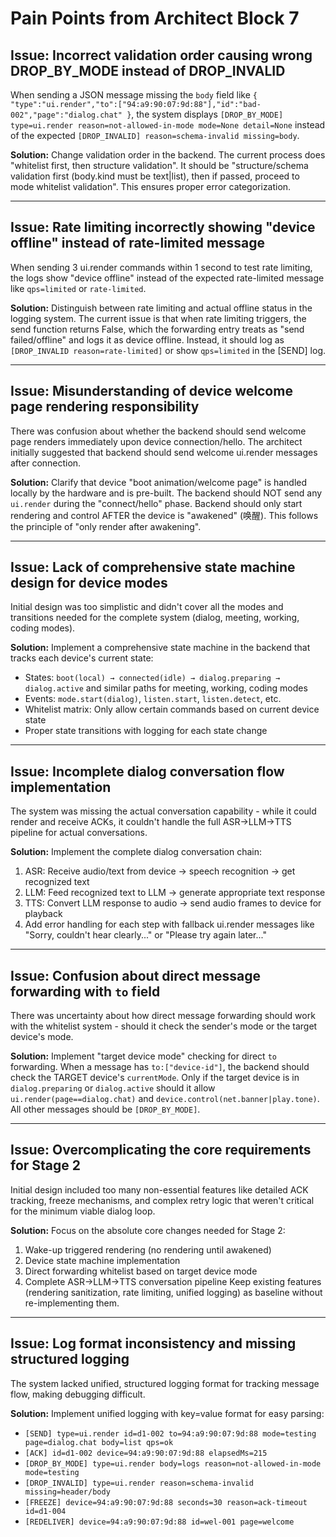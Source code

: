 # Pain Points from Architect Block 7

## Issue: Incorrect validation order causing wrong DROP_BY_MODE instead of DROP_INVALID
When sending a JSON message missing the `body` field like `{ "type":"ui.render","to":["94:a9:90:07:9d:88"],"id":"bad-002","page":"dialog.chat" }`, the system displays `[DROP_BY_MODE] type=ui.render reason=not-allowed-in-mode mode=None detail=None` instead of the expected `[DROP_INVALID] reason=schema-invalid missing=body`.

**Solution:**
Change validation order in the backend. The current process does "whitelist first, then structure validation". It should be "structure/schema validation first (body.kind must be text|list), then if passed, proceed to mode whitelist validation". This ensures proper error categorization.

---

## Issue: Rate limiting incorrectly showing "device offline" instead of rate-limited message
When sending 3 ui.render commands within 1 second to test rate limiting, the logs show "device offline" instead of the expected rate-limited message like `qps=limited` or `rate-limited`.

**Solution:**
Distinguish between rate limiting and actual offline status in the logging system. The current issue is that when rate limiting triggers, the send function returns False, which the forwarding entry treats as "send failed/offline" and logs it as device offline. Instead, it should log as `[DROP_INVALID reason=rate-limited]` or show `qps=limited` in the [SEND] log.

---

## Issue: Misunderstanding of device welcome page rendering responsibility
There was confusion about whether the backend should send welcome page renders immediately upon device connection/hello. The architect initially suggested that backend should send welcome ui.render messages after connection.

**Solution:**
Clarify that device "boot animation/welcome page" is handled locally by the hardware and is pre-built. The backend should NOT send any `ui.render` during the "connect/hello" phase. Backend should only start rendering and control AFTER the device is "awakened" (唤醒). This follows the principle of "only render after awakening".

---

## Issue: Lack of comprehensive state machine design for device modes
Initial design was too simplistic and didn't cover all the modes and transitions needed for the complete system (dialog, meeting, working, coding modes).

**Solution:**
Implement a comprehensive state machine in the backend that tracks each device's current state:
- States: `boot(local) → connected(idle) → dialog.preparing → dialog.active` and similar paths for meeting, working, coding modes
- Events: `mode.start(dialog)`, `listen.start`, `listen.detect`, etc.
- Whitelist matrix: Only allow certain commands based on current device state
- Proper state transitions with logging for each state change

---

## Issue: Incomplete dialog conversation flow implementation
The system was missing the actual conversation capability - while it could render and receive ACKs, it couldn't handle the full ASR→LLM→TTS pipeline for actual conversations.

**Solution:**
Implement the complete dialog conversation chain:
1. ASR: Receive audio/text from device → speech recognition → get recognized text
2. LLM: Feed recognized text to LLM → generate appropriate text response  
3. TTS: Convert LLM response to audio → send audio frames to device for playback
4. Add error handling for each step with fallback ui.render messages like "Sorry, couldn't hear clearly..." or "Please try again later..."

---

## Issue: Confusion about direct message forwarding with `to` field
There was uncertainty about how direct message forwarding should work with the whitelist system - should it check the sender's mode or the target device's mode.

**Solution:**
Implement "target device mode" checking for direct `to` forwarding. When a message has `to:["device-id"]`, the backend should check the TARGET device's `currentMode`. Only if the target device is in `dialog.preparing` or `dialog.active` should it allow `ui.render(page==dialog.chat)` and `device.control(net.banner|play.tone)`. All other messages should be `[DROP_BY_MODE]`.

---

## Issue: Overcomplicating the core requirements for Stage 2
Initial design included too many non-essential features like detailed ACK tracking, freeze mechanisms, and complex retry logic that weren't critical for the minimum viable dialog loop.

**Solution:**
Focus on the absolute core changes needed for Stage 2:
1. Wake-up triggered rendering (no rendering until awakened)
2. Device state machine implementation
3. Direct forwarding whitelist based on target device mode  
4. Complete ASR→LLM→TTS conversation pipeline
Keep existing features (rendering sanitization, rate limiting, unified logging) as baseline without re-implementing them.

---

## Issue: Log format inconsistency and missing structured logging
The system lacked unified, structured logging format for tracking message flow, making debugging difficult.

**Solution:**
Implement unified logging with key=value format for easy parsing:
- `[SEND] type=ui.render id=d1-002 to=94:a9:90:07:9d:88 mode=testing page=dialog.chat body=list qps=ok`
- `[ACK] id=d1-002 device=94:a9:90:07:9d:88 elapsedMs=215`
- `[DROP_BY_MODE] type=ui.render body=logs reason=not-allowed-in-mode mode=testing`
- `[DROP_INVALID] type=ui.render reason=schema-invalid missing=header/body`
- `[FREEZE] device=94:a9:90:07:9d:88 seconds=30 reason=ack-timeout id=d1-004`
- `[REDELIVER] device=94:a9:90:07:9d:88 id=wel-001 page=welcome`